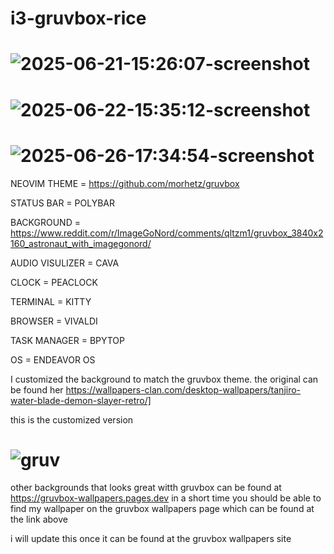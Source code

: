 # i3-gruvbox-rice
# ![2025-06-21-15:26:07-screenshot](https://github.com/user-attachments/assets/927fa042-1ff1-4ccc-9875-12292675d0bf)
# ![2025-06-22-15:35:12-screenshot](https://github.com/user-attachments/assets/7d430059-5514-4d99-b32b-bb07ba7d5574)
# ![2025-06-26-17:34:54-screenshot](https://github.com/user-attachments/assets/f57c1cad-4097-484b-9078-ad268f3627f9)


NEOVIM THEME = https://github.com/morhetz/gruvbox

STATUS BAR = POLYBAR

BACKGROUND = https://www.reddit.com/r/ImageGoNord/comments/qltzm1/gruvbox_3840x2160_astronaut_with_imagegonord/

AUDIO VISULIZER = CAVA

CLOCK = PEACLOCK

TERMINAL = KITTY

BROWSER = VIVALDI

TASK MANAGER = BPYTOP

OS = ENDEAVOR OS

I customized the background to match the gruvbox theme. the original can be found her https://wallpapers-clan.com/desktop-wallpapers/tanjiro-water-blade-demon-slayer-retro/]

this is the customized version
# ![gruv](https://github.com/user-attachments/assets/cefec775-6222-4320-a4d6-9fa320fbaf28)

other backgrounds that looks great witth gruvbox can be found at https://gruvbox-wallpapers.pages.dev
in a short time you should be able to find my wallpaper on the gruvbox wallpapers page which can be found at the link above

i will update this once it can be found at the gruvbox wallpapers site
